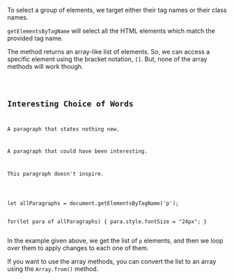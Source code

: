 To select a group of elements, we
target either their tag
names or their class names.

`getElementsByTagName` will select all
the HTML elements which match the
provided tag name.

The method returns an array-like list
of elements. So, we can access a specific
element using the bracket notation, `[]`. But,
none of the array methods will work though.

<codeblock language="javascript" type="lesson">
<code>
<panel language="html">
<h2>Interesting Choice of Words</h2>
<p>A paragraph that states nothing new.</p>
<p>A paragraph that could have been interesting.</p>
<p>This paragraph doesn't inspire.</p>
</panel>
<panel language="javascript">
let allParagraphs = document.getElementsByTagName('p');

for(let para of allParagraphs) {
  para.style.fontSize = "24px";
}
</panel>
</code>
</codeblock>

In the example given above, we get the
list of `p` elements, and then we loop
over them to apply changes to each one
of them.

If you want to use the array methods,
you can convert the list
to an array using the `Array.from()`
method.